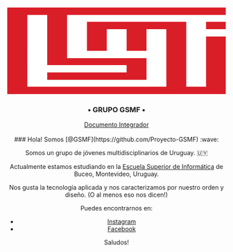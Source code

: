 <div align="center">
	<br>
	<a>
		<img src="GSMF/header.svg" width="800" height="200" alt="Portada GSMF">
		<h3>• GRUPO GSMF •</h3>
	</a>
	<a href="https://docs.google.com/document/d/1WRAtcN890KaOSjNVcr494mbKyliOuyUlLT8mZFnyuLc/edit?usp=sharing">Documento Integrador</a>
	<br>
	<br>
### Hola! Somos [@GSMF](https://github.com/Proyecto-GSMF) :wave:

Somos un grupo de jóvenes multidisciplinarios de Uruguay. 🇺🇾

Actualmente estamos estudiando en la [Escuela Superior de Informática](https://www.esi.edu.uy/) de Buceo, Montevideo, Uruguay.

Nos gusta la tecnología aplicada y nos caracterizamos por nuestro orden y diseño. (O al menos eso nos dicen!)

Puedes encontrarnos en:
* [Instagram](https://www.instagram.com/GSMFUruguay/)
* [Facebook](https://www.facebook.com/GSMF)

Saludos!
</div>



